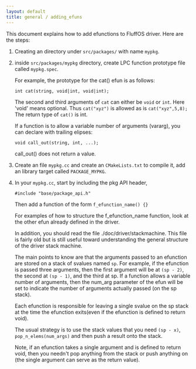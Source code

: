 ```yaml
---
layout: default
title: general / adding_efuns
---
```


This document explains how to add efunctions to FluffOS driver. Here are the
steps:

1. Creating an directory under `src/packages/` with name `mypkg`.

1. inside `src/packages/mypkg` directory, create LPC function prototype file called `mypkg.spec`.

   For example, the prototype for the cat() efun is as follows:

    `int cat(string, void|int, void|int);`

   The second and third arguments of `cat` can either be `void` or `int`. Here
   'void' means optional. Thus `cat("xyz")` is allowed as is `cat("xyz",5,8);`
   The return type of `cat()` is int.

   If a function is to allow a variable number of arguments (vararg), you can
   declare with trailing elipses:

   `void call_out(string, int, ...);`

   call_out() does not return a value.

1. Create an file `mypkg.cc` and create an `CMakeLists.txt` to compile it, add an library target called `PACKAGE_MYPKG`.

1. In your `mypkg.cc`, start by including the pkg API header,

    `#include "base/package_api.h"`

   Then add a function of the form `f_efunction_name() {}`

   For examples of how to structure the f_efunction_name function, look at the other efun already defined in
    the driver.

   In addition, you should read the file ./doc/driver/stackmachine. This file is fairly old but is still
     useful toward understanding the general structure of the driver stack machine.

   The main points to know are that the arguments passed to an efunction are stored on a stack of svalues named `sp`.
   For example, if the efunction is passed three arguments, then the first argument will be at `(sp - 2)`, the
   second at `(sp - 1)`, and the third at sp. If a function allows a variable number of arguments, then the
   num_arg parameter of the efun will be set to indicate the number of arguments actually passed (on the sp stack).

   Each efunction is responsible for leaving a single svalue on the sp stack at the time the efunction exits(even if
    the efunction is defined to return void).

   The usual strategy is to use the stack values that you need `(sp - x)`, `pop_n_elems(num_args)` and then push a
    result onto the stack.

   Note, if an efunction takes a single argument and is defined to return void, then you needn't pop anything from
    the stack or push anything on (the single argument can serve as the return value).

